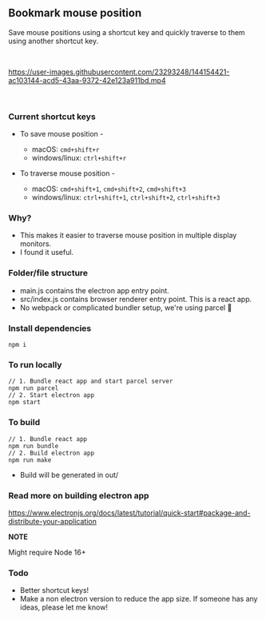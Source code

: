 ## Bookmark mouse position

Save mouse positions using a shortcut key and quickly traverse to them using another shortcut key.

<br />

https://user-images.githubusercontent.com/23293248/144154421-ac103144-acd5-43aa-9372-42e123a911bd.mp4

<br />

### Current shortcut keys

- To save mouse position -

  - macOS: `cmd+shift+r`
  - windows/linux: `ctrl+shift+r`

- To traverse mouse position -
  - macOS: `cmd+shift+1`, `cmd+shift+2`, `cmd+shift+3`
  - windows/linux: `ctrl+shift+1`, `ctrl+shift+2`, `ctrl+shift+3`

### Why?

- This makes it easier to traverse mouse position in multiple display monitors.
- I found it useful.

### Folder/file structure

- main.js contains the electron app entry point.
- src/index.js contains browser renderer entry point. This is a react app.
- No webpack or complicated bundler setup, we're using parcel 🎉

### Install dependencies

```
npm i
```

### To run locally

```
// 1. Bundle react app and start parcel server
npm run parcel
// 2. Start electron app
npm start
```

### To build

```
// 1. Bundle react app
npm run bundle
// 2. Build electron app
npm run make
```

- Build will be generated in out/

### Read more on building electron app

https://www.electronjs.org/docs/latest/tutorial/quick-start#package-and-distribute-your-application

**NOTE**

Might require Node 16+

### Todo

- Better shortcut keys!
- Make a non electron version to reduce the app size.
  If someone has any ideas, please let me know!
